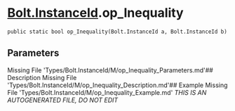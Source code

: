 # [Bolt.InstanceId](Types/Bolt.InstanceId.md).op_Inequality
`public static bool op_Inequality(Bolt.InstanceId a, Bolt.InstanceId b)`
## Parameters
Missing File 'Types/Bolt.InstanceId/M/op_Inequality_Parameters.md'## Description
Missing File 'Types/Bolt.InstanceId/M/op_Inequality_Description.md'## Example
Missing File 'Types/Bolt.InstanceId/M/op_Inequality_Example.md'
*THIS IS AN AUTOGENERATED FILE, DO NOT EDIT*
